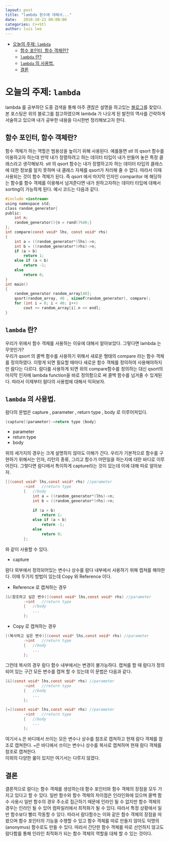 ```yaml
---
layout: post
title: "lambda 함수에 대해서..."
date:   2018-10-21 00:00:00
categories: C++Stl
author: luis lee
---
```

<!-- TOC -->

- [오늘의 주제: `lambda`](#%EC%98%A4%EB%8A%98%EC%9D%98-%EC%A3%BC%EC%A0%9C-lambda)
  - [함수 포인터, 함수 객체란?](#%ED%95%A8%EC%88%98-%ED%8F%AC%EC%9D%B8%ED%84%B0-%ED%95%A8%EC%88%98-%EA%B0%9D%EC%B2%B4%EB%9E%80)
  - [`lambda` 란?](#lambda-%EB%9E%80)
  - [`lambda` 의 사용법.](#lambda-%EC%9D%98-%EC%82%AC%EC%9A%A9%EB%B2%95)
  - [결론](#%EA%B2%B0%EB%A1%A0)

<!-- /TOC -->
# 오늘의 주제: `lambda`
lambda 를 공부하던 도중 검색을 통해 아주 괜찮은 설명을 하고있는 [블로그](http://carstart.tistory.com/183)를 찾았다.
본 포스팅은 위의 블로그를 참고하였으며 lambda 가 나오게 된 발전의 역사를 간략하게 서술하고 있으며 내가 공부한 내용을 다시한번 정리해보고자 한다.
## 함수 포인터, 함수 객체란?
함수 객체가 하는 역할은 범용성을 높이기 위해 사용된다. 예를들면 stl 의 qsort 함수를 이용하고자 하는데 만약 내가 정렬하려고 하는 데이터 타입이 내가 만들어 놓은 특정 클래스라고 생각해보자. stl 의 qsort 함수는 내가 정렬하고자 하는 데이터 타입의 클래스에 대한 정보를 알지 못하며 내 클래스 자체를 qsort가 처리해 줄 수 없다. 따라서 이때 사용되는 것이 함수 객체가 된다. 즉 qsort 에서 마지막 인자인 comparitor 에 해당하는 함수를 함수 객체를 이용해서 넘겨준다면 내가 원하고자하는 데이터 타입에 대해서 sorting이 가능하게 된다. 예시 코드는 다음과 같다.
```c
#include <iostream>
using namespace std;
class random_generator{
public:
    int n;
    random_generator(){n = rand()%40;}
};
int compare(const void* lhs, const void* rhs)
{
    int a = ((random_generator*)lhs)->n;
    int b = ((random_generator*)rhs)->n;
    if (a > b)
        return 1;
    else if (a < b)
        return -1;
    else
        return 0;
}
int main()
{
    random_generator random_array[40];
    qsort(random_array, 40 , sizeof(random_generator), compare); 
    for (int i = 0; i < 40; i++)
        cout << random_array[i].n << endl;
}
```
## `lambda` 란?
우리가 위에서 함수 객체를 사용하는 이유에 대해서 알아보았다. 그렇다면 lambda 는 무엇인가? <br/>
우리가 qsort 의 콜백 함수를 사용하기 위해서 새로운 형태의 compare 라는 함수 객체를 정의하였다. 이렇게 되면 필요할 때마다 새로운 함수 객체를 정의하여 사용해야하지만 람다는 다르다. 람다를 사용하게 되면 위의 compare함수를 정의하는 대신 qsort의 마지막 인자에 lambda function을 바로 정의함으로 써 콜백 함수를 넘겨줄 수 있게된다. 따라서 이제부터 람다의 사용법에 대해서 익혀보자.
## `lambda` 의 사용법.
람다의 문법은 capture , parameter , return type , body 로 이루어져있다. 
```c
[capture](parameter)->return type {body}
```
* parameter
* return type
* body 

위의 세가지의 경우는 크게 설명하지 않아도 이해가 간다. 우리가 기본적으로 함수를 구현하기 위해서는 인자, 리턴의 종류, 그리고 함수가 어떤일을 하는지에 대한 바디로 이루어진다. 그렇다면 람다에서 특이하게 capture라는 것이 있는데 이에 대해 따로 알아보자.
```c
[](const void* lhs,const void* rhs) //parameter
        ->int   //return type
        {   //body
            int a = ((random_generator*)lhs)->n;
            int b = ((random_generator*)rhs)->n;
            
            if (a > b)
                return 1;
            else if (a < b)
                return -1;
            else
                return 0;
        };
```
와 같이 사용할 수 있다.
* capture

람다 외부에서 정의되어있는 변수나 상수를 람다 내부에서 사용하기 위해 캡쳐를 해야한다. 이때 두가지 방법이 있는데 Copy 와 Reference 이다. <br/>
* Reference 로 캡쳐하는 경우
```c
[&(참조하고 싶은 변수)](const void* lhs,const void* rhs) //parameter
        ->int   //return type
        {   //body
            ...
        };
```
* Copy 로 캡쳐하는 경우
```c
[(복사하고 싶은 변수)](const void* lhs,const void* rhs) //parameter
        ->int   //return type
        {   //body
            ...
        };
```
그런데 복사의 경우 람다 함수 내부에서는 변경이 불가능하다. 캡쳐를 할 때 람다가 정의되어 있는 구간 모든 변수를 캡쳐 할 수 있는데 이 문법은 다음과 같다.
```c
[&](const void* lhs,const void* rhs) //parameter
        ->int   //return type
        {   //body
            ...
        };
```
```c
[=](const void* lhs,const void* rhs) //parameter
        ->int   //return type
        {   //body
            ...
        };
```
여기서 `&` 은 바디에서 쓰이는 모든 변수나 상수를 참조로 캡쳐하고 현재 람다 객체를 참조로 캡쳐한다.
`=`은 바디에서 쓰이는 변수나 상수를 복사로 캡쳐하며 현재 람다 객체를 참조로 캡쳐한다. 
<br/>
이외의 다양한 룰이 있지만 여기서는 다루지 않겠다.

## 결론
결론적으로 람다는 함수 객체를 생성하는데 함수 포인터와 함수 객체의 장점을 모두 가지고 있다고 할 수 있다. 일반 함수와 함수 객체의 차이점은 인라인화에 있으며 콜백 함수 사용시 일반 함수의 경우 주소로 접근하기 때문에 인라인 될 수 없지만 함수 객체의 경우는 인라인 될 수 있어 컴파일러에서 최적화가 될 수 있다. 따라서 특정 상황에서 일반 함수보다 빨리 작동할 수 있다. 따라서 람다함수는 이와 같은 함수 객체의 장점을 따왔으며 함수 포인터의 기능을 수행할 수 있고 함수 객체를 따로 만들지 않아도 익명의(anonymus) 함수로도 만들 수 있다. 따라서 간단한 함수 객체를 따로 선언하지 않고도 람다함를 통해 인라인 최적화가 되는 함수 객체의 역할을 대체 할 수 있는 것이다.